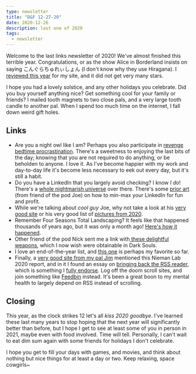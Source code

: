 ```yaml
---
type: newsletter
title: "D&F 12-27-20"
date: 2020-12-26
description: last one of 2020
tags:
  - newsletter
---
```


Welcome to the last links newsletter of 2020! We've almost finished this terrible year. Congratulations, or as the show Alice in Borderland insists on saying こんぐらちゅれぃしょん (I don't know why they use Hiragana). I [reviewed this year](/posts/2020-12-24-2020-a-review/) for my site, and it did not get very many stars.

I hope you had a lovely solstice, and any other holidays you celebrate. Did you buy yourself anything nice? Get something cool for your family or friends? I mailed tooth magnets to two close pals, and a very large tooth candle to another pal. When I spend too much time on the internet, I fall down weird gift holes.

## Links

- Are you a night owl like I am? Perhaps you also participate in [revenge bedtime procrastination](https://www.bbc.com/worklife/article/20201123-the-psychology-behind-revenge-bedtime-procrastination). There's a sweetness to enjoying the last bits of the day; knowing that you are not required to do anything, or be beholden to anyone. I love it. As I've become happier with my work and day-to-day life it's become less necessary to eek out every day, but it's still a habit.
- Do you have a LinkedIn that you largely avoid checking? I know _I do_! There's a [whole nightmarish universe](https://divinations.substack.com/p/linkedins-alternate-universe) over there. There's some [prior art](https://theoutline.com/post/5495/how-to-beat-linked-in-the-game?zd=1&zi=frw6bohi) (from friend of the pod Joe) on how to min-max your LinkedIn for fun and profit.
- While we're talking about _cool guy_ Joe, why not take a look at his [very good site](http://joeveix.com) or his very good list of [pictures from 2020](https://joeveix.medium.com/some-images-i-saved-to-my-laptop-in-2020-ac9171459d71).
- Remember Four Seasons Total Landscaping? It feels like that happened thousands of years ago, but it was only a month ago! [Here's how it happened](https://nymag.com/intelligencer/2020/12/four-seasons-total-landscaping-the-full-est-possible-story.html).
- Other friend of the pod Nick sent me a link with[ these delightful weapons](https://www.thisiscolossal.com/2020/08/helena-hauss-hell-hath-no-fury/), which I now wish were obtainable in Dark Souls.
- I love an end-of-the-year list, and [this one](https://defector.com/what-did-we-get-stuck-in-our-rectums-last-year/) is perhaps my favorite so far.
- Finally, a [very good site from my pal Jim](https://flickerfusion.com) mentioned this Nieman Lab 2020 report, and in it I found an essay on [bringing back the RSS reader](https://www.niemanlab.org/2020/12/return-of-the-rss-reader/), which is something I [fully endorse](/posts/2019-02-10-slower-reading/). Log off the doom scroll sites, and join something like [Feedbin](https://feedbin.com) instead. It's been a great boon to my mental health to largely depend on RSS instead of scrolling.

## Closing

This year, as the clock strikes 12 let's all _kiss 2020 goodbye_. I've learned these last many years to stop hoping that the next year will significantly better than before, but I hope I get to see at least some of you in person in 2021, maybe even with food involved. Time will tell. Personally, I can't wait to eat dim sum again with some friends for holidays I don't celebrate.

I hope you get to fill your days with games, and movies, and think about nothing but nice things for at least a day or two. Keep relaxing, space cowgirls~
